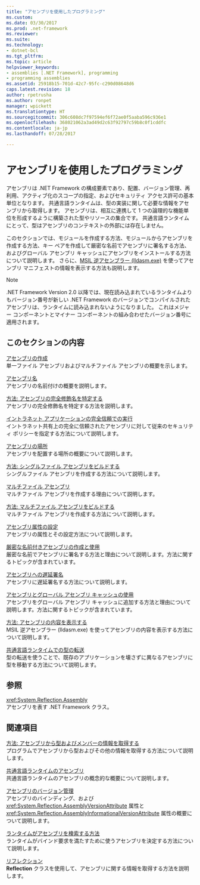 ```yaml
---
title: "アセンブリを使用したプログラミング"
ms.custom: 
ms.date: 03/30/2017
ms.prod: .net-framework
ms.reviewer: 
ms.suite: 
ms.technology:
- dotnet-bcl
ms.tgt_pltfrm: 
ms.topic: article
helpviewer_keywords:
- assemblies [.NET Framework], programming
- programming assemblies
ms.assetid: 25918b15-701d-42c7-95fc-c290d08648d6
caps.latest.revision: 18
author: rpetrusha
ms.author: ronpet
manager: wpickett
ms.translationtype: HT
ms.sourcegitcommit: 306c608dc7f97594ef6f72ae0f5aaba596c936e1
ms.openlocfilehash: 368021062a3ad49d2c63f92797c59b8c0f1cddfc
ms.contentlocale: ja-jp
ms.lasthandoff: 07/28/2017

---
```

# <a name="programming-with-assemblies"></a>アセンブリを使用したプログラミング
アセンブリは .NET Framework の構成要素であり、配置、バージョン管理、再利用、アクティブ化のスコープの指定、およびセキュリティ アクセス許可の基本単位となります。 共通言語ランタイムは、型の実装に関して必要な情報をアセンブリから取得します。 アセンブリは、相互に連携して 1 つの論理的な機能単位を形成するように構築された型やリソースの集合です。 共通言語ランタイムにとって、型はアセンブリのコンテキストの外部には存在しません。  
  
 このセクションでは、モジュールを作成する方法、モジュールからアセンブリを作成する方法、キー ペアを作成して厳密な名前でアセンブリに署名する方法、およびグローバル アセンブリ キャッシュにアセンブリをインストールする方法について説明します。 さらに、[MSIL 逆アセンブラー (Ildasm.exe)](../../../docs/framework/tools/ildasm-exe-il-disassembler.md) を使ってアセンブリ マニフェストの情報を表示する方法も説明します。  
  
> [!NOTE]
>  .NET Framework Version 2.0 以降では、現在読み込まれているランタイムよりもバージョン番号が新しい .NET Framework のバージョンでコンパイルされたアセンブリは、ランタイムに読み込まれないようになりました。 これはメジャー コンポーネントとマイナー コンポーネントの組み合わせたバージョン番号に適用されます。  
  
## <a name="in-this-section"></a>このセクションの内容  
 [アセンブリの作成](../../../docs/framework/app-domains/create-assemblies.md)  
 単一ファイル アセンブリおよびマルチファイル アセンブリの概要を示します。  
  
 [アセンブリ名](../../../docs/framework/app-domains/assembly-names.md)  
 アセンブリの名前付けの概要を説明します。  
  
 [方法: アセンブリの完全修飾名を特定する](../../../docs/framework/app-domains/how-to-determine-assembly-fully-qualified-name.md)  
 アセンブリの完全修飾名を特定する方法を説明します。  
  
 [イントラネット アプリケーションの完全信頼での実行](../../../docs/framework/app-domains/running-intranet-applications-in-full-trust.md)  
 イントラネット共有上の完全に信頼されたアセンブリに対して従来のセキュリティ ポリシーを指定する方法について説明します。  
  
 [アセンブリの場所](../../../docs/framework/app-domains/assembly-location.md)  
 アセンブリを配置する場所の概要について説明します。  
  
 [方法: シングルファイル アセンブリをビルドする](../../../docs/framework/app-domains/how-to-build-a-single-file-assembly.md)  
 シングルファイル アセンブリを作成する方法について説明します。  
  
 [マルチファイル アセンブリ](../../../docs/framework/app-domains/multifile-assemblies.md)  
 マルチファイル アセンブリを作成する理由について説明します。  
  
 [方法: マルチファイル アセンブリをビルドする](../../../docs/framework/app-domains/how-to-build-a-multifile-assembly.md)  
 マルチファイル アセンブリを作成する方法について説明します。  
  
 [アセンブリ属性の設定](../../../docs/framework/app-domains/set-assembly-attributes.md)  
 アセンブリの属性とその設定方法について説明します。  
  
 [厳密な名前付きアセンブリの作成と使用](../../../docs/framework/app-domains/create-and-use-strong-named-assemblies.md)  
 厳密な名前でアセンブリに署名する方法と理由について説明します。方法に関するトピックが含まれています。  
  
 [アセンブリへの遅延署名](../../../docs/framework/app-domains/delay-sign-assembly.md)  
 アセンブリに遅延署名する方法について説明します。  
  
 [アセンブリとグローバル アセンブリ キャッシュの使用](../../../docs/framework/app-domains/working-with-assemblies-and-the-gac.md)  
 アセンブリをグローバル アセンブリ キャッシュに追加する方法と理由について説明します。方法に関するトピックが含まれています。  
  
 [方法: アセンブリの内容を表示する](../../../docs/framework/app-domains/how-to-view-assembly-contents.md)  
 MSIL 逆アセンブラー (Ildasm.exe) を使ってアセンブリの内容を表示する方法について説明します。  
  
 [共通言語ランタイムでの型の転送](../../../docs/framework/app-domains/type-forwarding-in-the-common-language-runtime.md)  
 型の転送を使うことで、既存のアプリケーションを壊さずに異なるアセンブリに型を移動する方法について説明します。  
  
## <a name="reference"></a>参照  
 <xref:System.Reflection.Assembly>  
 アセンブリを表す .NET Framework クラス。  
  
## <a name="related-sections"></a>関連項目  
 [方法: アセンブリから型およびメンバーの情報を取得する](../../../docs/framework/app-domains/how-to-obtain-type-and-member-information-from-an-assembly.md)  
 プログラムでアセンブリから型およびその他の情報を取得する方法について説明します。  
  
 [共通言語ランタイムのアセンブリ](../../../docs/framework/app-domains/assemblies-in-the-common-language-runtime.md)  
 共通言語ランタイムのアセンブリの概念的な概要について説明します。  
  
 [アセンブリのバージョン管理](../../../docs/framework/app-domains/assembly-versioning.md)  
 アセンブリのバインディング、および <xref:System.Reflection.AssemblyVersionAttribute> 属性と <xref:System.Reflection.AssemblyInformationalVersionAttribute> 属性の概要について説明します。  
  
 [ランタイムがアセンブリを検索する方法](../../../docs/framework/deployment/how-the-runtime-locates-assemblies.md)  
 ランタイムがバインド要求を満たすために使うアセンブリを決定する方法について説明します。  
  
 [リフレクション](../../../docs/framework/reflection-and-codedom/reflection.md)  
 **Reflection** クラスを使用して、アセンブリに関する情報を取得する方法を説明します。

